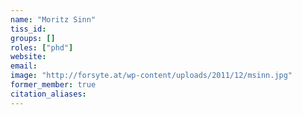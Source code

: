 ```yaml
---
name: "Moritz Sinn"
tiss_id: 
groups: []
roles: ["phd"]
website:
email:
image: "http://forsyte.at/wp-content/uploads/2011/12/msinn.jpg"
former_member: true
citation_aliases:
---
```


<!--
Your custom content goes here.
-->